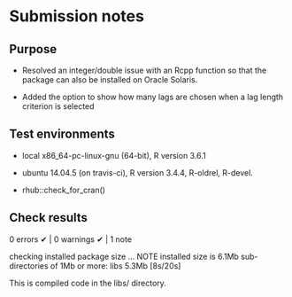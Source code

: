 # Submission notes

## Purpose


* Resolved an integer/double issue with an Rcpp function so that the package can also be installed on Oracle Solaris. 

* Added the option to show how many lags are chosen when a lag length criterion is selected
  

  

## Test environments
* local x86_64-pc-linux-gnu (64-bit), R version 3.6.1

* ubuntu 14.04.5 (on travis-ci),      R version 3.4.4, R-oldrel, R-devel.

* rhub::check_for_cran()

## Check results
0 errors ✔ | 0 warnings ✔ | 1 note 

checking installed package size ... NOTE
  installed size is  6.1Mb
  sub-directories of 1Mb or more:
    libs   5.3Mb
 [8s/20s]
  
This is compiled code in the libs/ directory.  
